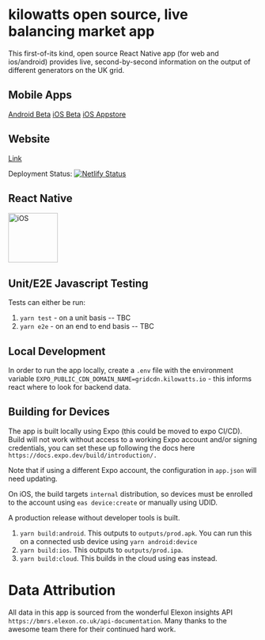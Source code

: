 # kilowatts open source, live balancing market app
This first-of-its kind, open source React Native app (for web and ios/android) provides live, second-by-second information on the output of different generators on the UK grid. 

## Mobile Apps

[Android Beta]('https://play.google.com/store/apps/details?id=com.benjaminwatts.kilowatts')
[iOS Beta](https://testflight.apple.com/join/ZRfgNtsL')
[iOS Appstore](https://apps.apple.com/us/app/kilowatts-grid/id6474467753)


## Website
[Link](https://gb.kilowatts.io)

Deployment Status: [![Netlify Status](https://api.netlify.com/api/v1/badges/afd64ebf-87f9-4810-bbd3-989aed2e4e06/deploy-status)](https://app.netlify.com/sites/kilowatts/deploys)


## React Native

<div class="image-container" style="display: flex;">
    <img src="./assets/screenshots/ios.png" alt="iOS" style="width: 100px;;">
</div>

## Unit/E2E Javascript Testing

Tests can either be run:

1. `yarn test` - on a unit basis -- TBC
2. `yarn e2e` - on an end to end basis -- TBC


## Local Development

In order to run the app locally, create a `.env` file with the environment variable `EXPO_PUBLIC_CDN_DOMAIN_NAME=gridcdn.kilowatts.io` - this informs react where to look for backend data.


## Building for Devices

The app is built locally using Expo (this could be moved to expo CI/CD). Build will not work without access to a working Expo account and/or signing credentials, you can set these up following the docs here `https://docs.expo.dev/build/introduction/.` 

Note that if using a different Expo account, the configuration in `app.json` will need updating.

On iOS, the build targets `internal` distribution, so devices must be enrolled to the account using `eas device:create` or manually using UDID.

A production release without developer tools is built.

1. `yarn build:android`. This outputs to `outputs/prod.apk`. You can run this on a connected usb device using `yarn android:device`
2. `yarn build:ios`. This outputs to `outputs/prod.ipa`.
3. `yarn build:cloud`. This builds in the cloud using eas instead.


# Data Attribution
All data in this app is sourced from the wonderful Elexon insights API `https://bmrs.elexon.co.uk/api-documentation`. Many thanks to the awesome team there for their continued hard work.
